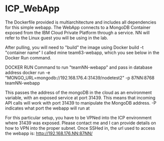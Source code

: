# ICP_WebApp

The Dockerfile provided is multiarchitecture and includes all dependencies for this simple webapp.
The WebApp connects to a MongoDB Container exposed from the IBM Cloud Private Platform through a service.
NN will refer to the Linux guest you will be using in the lab.

After pulling, you will need to "build" the image using Docker build -t "container name"
I called mine team63-webapp, which you see below in the Docker Run command.

DOCKER RUN Command to run "teamNN-webapp" and pass in database address
docker run -e "MONGO_URL=mongodb://192.168.176.4:31439/nodetest2" -p 87NN:8768 teamNN-webapp 

This passes the address of the mongoDB in the cloud as an environment variable, with an exposed service at port 31439.
This means that incoming API calls will work with port 31439 to manipulate the MongoDB address.
-P indicates what port the webapp will run at

For this particular setup, you have to be VPNed into the ICP environment where 31439 was exposed. 
Please contact me and I can provide details on how to VPN into the proper subnet.
Once SSHed in, the url used to access the webapp is: http://192.168.176.NN:87NN/
